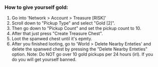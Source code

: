 ### How to give yourself gold:

1. Go into 'Network > Account > Treasure [RISK]'
2. Scroll down to "Pickup Type" and select "Gold [2]".
3. Then go down to "Pickup Count" and set the pickup count to 10.
4. After that just press "Create Treasure Chest".
5. Loot the spanwed chest until it's epmty.
6. After you finished looting, go to 'World > Delete Nearby Enteties' and delete the spanwed chest by pressing the "Delete Nearby Enteties" option.
Note: Do NOT go over 10 gold pickups per 24 hours (irl). If you do you will get yourself banned.